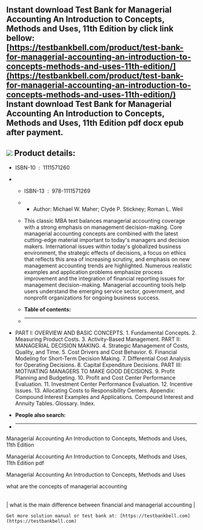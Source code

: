 Instant download **Test Bank for Managerial Accounting An Introduction to Concepts, Methods and Uses, 11th Edition** by click link bellow:  
[https://testbankbell.com/product/test-bank-for-managerial-accounting-an-introduction-to-concepts-methods-and-uses-11th-edition/](https://testbankbell.com/product/test-bank-for-managerial-accounting-an-introduction-to-concepts-methods-and-uses-11th-edition/)  
**Instant download Test Bank for Managerial Accounting An Introduction to Concepts, Methods and Uses, 11th Edition pdf docx epub after payment.**
-------------------------------------------------------------------------------------------------------------------------------------------------


![](https://testbankbell.com/wp-content/uploads/2023/05/Test-Bank-for-Managerial-Accounting-An-Introduction-to-Concepts-Methods-and-Uses-11th-Edition-228x228-1.jpg)
**Product details:**
--------------------


* ISBN-10 ‏ : ‎ 1111571260
* * ISBN-13 ‏ : ‎ 978-1111571269
  * * Author: Michael W. Maher; Clyde P. Stickney; Roman L. Weil
   
  * This classic MBA text balances managerial accounting coverage with a strong emphasis on management decision-making. Core managerial accounting concepts are combined with the latest cutting-edge material important to today's managers and decision makers. International issues within today's globalized business environment, the strategic effects of decisions, a focus on ethics that reflects this area of increasing scrutiny, and emphasis on new management accounting trends are highlighted. Numerous realistic examples and application problems emphasize process improvement and the integration of financial reporting issues for management decision-making. Managerial accounting tools help users understand the emerging service sector, government, and nonprofit organizations for ongoing business success.
  * **Table of contents:**
  * ----------------------
 
* PART I: OVERVIEW AND BASIC CONCEPTS. 1. Fundamental Concepts. 2. Measuring Product Costs. 3. Activity-Based Management. PART II: MANAGERIAL DECISION MAKING. 4. Strategic Management of Costs, Quality, and Time. 5. Cost Drivers and Cost Behavior. 6. Financial Modeling for Short-Term Decision Making. 7. Differential Cost Analysis for Operating Decisions. 8. Capital Expenditure Decisions. PART III: MOTIVATING MANAGERS TO MAKE GOOD DECISIONS. 9. Profit Planning and Budgeting. 10. Profit and Cost Center Performance Evaluation. 11. Investment Center Performance Evaluation. 12. Incentive Issues. 13. Allocating Costs to Responsibility Centers. Appendix: Compound Interest Examples and Applications. Compound Interest and Annuity Tables. Glossary. Index.
* **People also search:**
* -----------------------

Managerial Accounting An Introduction to Concepts, Methods and Uses, 11th Edition

Managerial Accounting An Introduction to Concepts, Methods and Uses, 11th Edition pdf

Managerial Accounting An Introduction to Concepts, Methods and Uses

what are the concepts of managerial accounting


|  |
| --- |
| 
what is the main difference between financial and managerial accounting
 |


    Get more solution manual or test bank at: [https://testbankbell.com](https://testbankbell.com)
